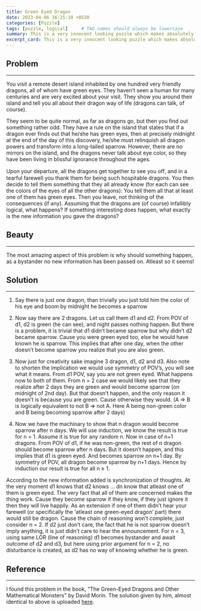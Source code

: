 ```yaml
---
title: Green Eyed Dragon
date: 2023-04-06 16:25:10 +0530
categories: [Puzzle]
tags: [puzzle, logical]     # TAG names should always be lowercase
summary: This is a very innocent looking puzzle which makes absolutely no sense until it does!
excerpt_card: This is a very innocent looking puzzle which makes absolutely no sense until it does!
---
```


## Problem

---

You visit a remote desert island inhabited by one hundred very friendly dragons, all of whom have green eyes. They haven’t seen a human for many centuries and are very excited about your visit. They show you around their island and tell you all about their dragon way of life (dragons can talk, of course).

They seem to be quite normal, as far as dragons go, but then you find out something rather odd. They have a rule on the island that states that if a dragon ever finds out that he/she has green eyes, then at precisely midnight at the end of the day of this discovery, he/she must relinquish all dragon powers and transform into a long-tailed sparrow. However, there are no mirrors on the island, and the dragons never talk about eye color, so they have been living in blissful ignorance throughout the ages. 

Upon your departure, all the dragons get together to see you oﬀ, and in a tearful farewell you thank them for being such hospitable dragons. You then decide to tell them something that they all already know (for each can see the colors of the eyes of all the other dragons): You tell them all that at least one of them has green eyes. Then you leave, not thinking of the consequences (if any). Assuming that the dragons are (of course) infallibly logical, what happens? If something interesting does happen, what exactly is the new information you gave the dragons?

## Beauty

---

The most amazing aspect of this problem is why should something happen, as a bystander no new information has been passed on. Atleast so it seems!

## Solution

---

1. Say there is just one dragon, than trivially you just told him the color of his eye and boom by midnight he becomes a sparrow

2. Now say there are 2 dragons. Let us call them d1 and d2. From POV of d1, d2 is green (he can see), and night passes nothing happen. But there is a problem, it is trivial that d1 didn’t became sparrow but why didn’t d2 became sparrow. Cause you were green eyed too, else he would have known he is sparrow. This implies that after one day, when the other doesn’t become sparrow you realize that you are also green. 

3. Now just for creativity sake imagine 3 dragon, d1, d2 and d3. Also note to shorten the implication we would use symmetry of POV’s, you will see what it means. From d1 POV, say you are not green eyed. What happens now to both of them. From n = 2 case we would likely see that they realize after 2 days they are green and would become sparrow (on midnight of 2nd day). But that doesn’t happen, and the only reason it doesn’t is because you are green. Cause otherwise they would. (A ⇒ B is logically equivalent to not B ⇒ not A. Here A being non-green color and B being becoming sparrow after 2 days)

4. Now we have the machinary to show that n dragon would become sparrow after n days. We will use induction, we know the result is true for n = 1. Assume it is true for any random n. Now in case of n+1 dragons. From POV of d1, if he was non-green, the rest of n dragon should become sparrow after n days. But it doesn’t happen, and this implies that d1 is green eyed. And becomes sparrow on n+1 day. By symmetry of POV, all dragon become sparrow by n+1 days. Hence by induction our result is true for all n ≥ 1.

According to the new information added is synchronization of thoughts. At the very moment d1 knows that d2 knows … dn know that atleast one of them is green eyed. The very fact that all of them are concerned makes the thing work. Cause they become sparrow if they know, if they just ignore it then they will live happily. As an extension if one of them didn’t hear your farewell (or specifically the ‘atleast one green-eyed dragon’ part) there would still be dragon. Cause the chain of reasoning won’t complete, just consider n = 2. If d2 just don’t care, the fact that he is not sparrow doesn’t imply anything, it is just didn’t care to hear the announcement. For n = 3, using same LOR (line of reasoning) d1 becomes bystander and await outcome of d2 and d3, but here using prior argument for n = 2, no disturbance is created, as d2 has no way of knowing whether he is green.

## Reference

---

I found this problem in the book, "The Green-Eyed Dragons and Other Mathematical Monsters" by David Morin. The solution given by him, almost identical to above is uploaded [here](https://www.physics.harvard.edu/files/sol2.pdf).
